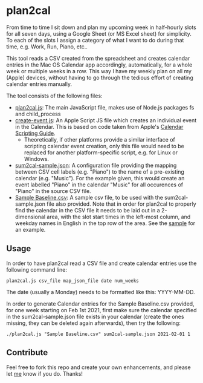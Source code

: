 # plan2cal
From time to time I sit down and plan my upcoming week in half-hourly slots for all seven days, using a Google Sheet (or MS Excel sheet) for simplicity. To each of the slots I assign a category of what I want to do during that time, e.g. Work, Run, Piano, etc..

This tool reads a CSV created from the spreadsheet and creates calendar entries in the Mac OS Calendar app accordingly, automatically, for a whole week or multiple weeks in a row. This way I have my weekly plan on all my (Apple) devices, without having to go through the tedious effort of creating calendar entries manually.

The tool consists of the following files:

* [plan2cal.js](plan2cal.js): The main JavaScript file, makes use of Node.js packages fs and child_process
* [create-event.js](create-event.js): An Apple Script JS file which creates an individual event in the Calendar. This is based on code taken from Apple's [Calendar Scripting Guide](https://developer.apple.com/library/archive/documentation/AppleApplications/Conceptual/CalendarScriptingGuide/index.html).
  * Theoretically, if other platforms provide a similar interface of scripting calendar event creation, only this file would need to be replaced for another platform-specific script, e.g. for Linux or Windows.
* [sum2cal-sample.json](sum2cal-sample.json): A configuration file providing the mapping between CSV cell labels (e.g. "Piano") to the name of a pre-existing calendar (e.g. "Music"). For the example given, this would create an event labelled "Piano" in the calendar "Music" for all occurences of "Piano" in the source CSV file.
* [Sample Baseline.csv](Sample%20Baseline.csv): A sample csv file, to be used with the sum2cal-sample.json file also provided. Note that in order for plan2cal to properly find the calendar in the CSV file it needs to be laid out in a 2-dimensional area, with the slot start times in the left-most column, and weekday names in English in the top row of the area. See the [sample](Sample%20Baseline.csv) for an example.

## Usage

In order to have plan2cal read a CSV file and create calendar entries use the following command line:
```
plan2cal.js csv_file map_json_file date num_weeks
```

The date (usually a Monday) needs to be formatted like this: YYYY-MM-DD. 

In order to generate Calendar entries for the Sample Baseline.csv provided, for one week starting on Feb 1st 2021, first make sure the calendar specified in the sum2cal-sample.json file exists in your calendar (create the ones missing, they can be deleted again afterwards), then try the following:

```
./plan2cal.js "Sample Baseline.csv" sum2cal-sample.json 2021-02-01 1
```

## Contribute

Feel free to fork this repo and create your own enhancements, and please let [me](mailto:cbolik@gmx.net) know if you do. Thanks!
